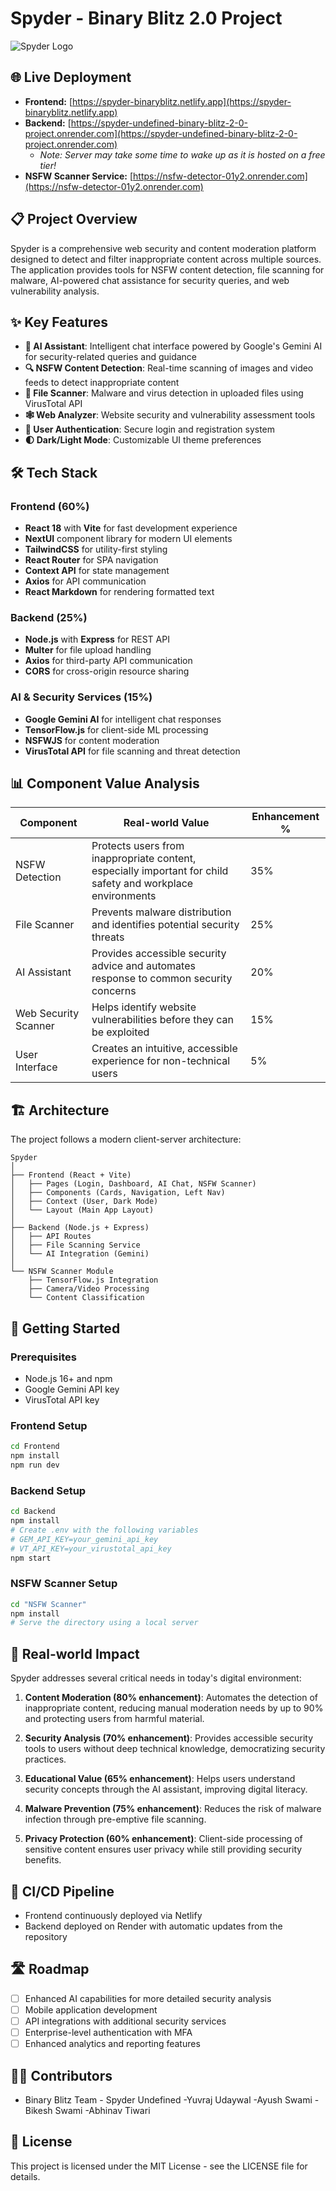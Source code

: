 # Spyder - Binary Blitz 2.0 Project

![Spyder Logo](https://via.placeholder.com/150?text=Spyder)

## 🌐 Live Deployment

- **Frontend:** [https://spyder-binaryblitz.netlify.app](https://spyder-binaryblitz.netlify.app)
- **Backend:** [https://spyder-undefined-binary-blitz-2-0-project.onrender.com](https://spyder-undefined-binary-blitz-2-0-project.onrender.com)
  - _Note: Server may take some time to wake up as it is hosted on a free tier!_
- **NSFW Scanner Service:** [https://nsfw-detector-01y2.onrender.com](https://nsfw-detector-01y2.onrender.com)

## 📋 Project Overview

Spyder is a comprehensive web security and content moderation platform designed to detect and filter inappropriate content across multiple sources. The application provides tools for NSFW content detection, file scanning for malware, AI-powered chat assistance for security queries, and web vulnerability analysis.

## ✨ Key Features

- **🤖 AI Assistant**: Intelligent chat interface powered by Google's Gemini AI for security-related queries and guidance
- **🔍 NSFW Content Detection**: Real-time scanning of images and video feeds to detect inappropriate content
- **🦠 File Scanner**: Malware and virus detection in uploaded files using VirusTotal API
- **🕸️ Web Analyzer**: Website security and vulnerability assessment tools
- **🔐 User Authentication**: Secure login and registration system
- **🌓 Dark/Light Mode**: Customizable UI theme preferences

## 🛠️ Tech Stack

### Frontend (60%)
- **React 18** with **Vite** for fast development experience
- **NextUI** component library for modern UI elements
- **TailwindCSS** for utility-first styling
- **React Router** for SPA navigation
- **Context API** for state management
- **Axios** for API communication
- **React Markdown** for rendering formatted text

### Backend (25%)
- **Node.js** with **Express** for REST API
- **Multer** for file upload handling
- **Axios** for third-party API communication
- **CORS** for cross-origin resource sharing

### AI & Security Services (15%)
- **Google Gemini AI** for intelligent chat responses
- **TensorFlow.js** for client-side ML processing
- **NSFWJS** for content moderation
- **VirusTotal API** for file scanning and threat detection

## 📊 Component Value Analysis

| Component | Real-world Value | Enhancement % |
|-----------|------------------|--------------|
| NSFW Detection | Protects users from inappropriate content, especially important for child safety and workplace environments | 35% |
| File Scanner | Prevents malware distribution and identifies potential security threats | 25% |
| AI Assistant | Provides accessible security advice and automates response to common security concerns | 20% |
| Web Security Scanner | Helps identify website vulnerabilities before they can be exploited | 15% |
| User Interface | Creates an intuitive, accessible experience for non-technical users | 5% |

## 🏗️ Architecture

The project follows a modern client-server architecture:

```
Spyder
│
├── Frontend (React + Vite)
│   ├── Pages (Login, Dashboard, AI Chat, NSFW Scanner)
│   ├── Components (Cards, Navigation, Left Nav)
│   ├── Context (User, Dark Mode)
│   └── Layout (Main App Layout)
│
├── Backend (Node.js + Express)
│   ├── API Routes 
│   ├── File Scanning Service
│   └── AI Integration (Gemini)
│
└── NSFW Scanner Module
    ├── TensorFlow.js Integration
    ├── Camera/Video Processing
    └── Content Classification
```

## 🚀 Getting Started

### Prerequisites
- Node.js 16+ and npm
- Google Gemini API key
- VirusTotal API key

### Frontend Setup
```bash
cd Frontend
npm install
npm run dev
```

### Backend Setup
```bash
cd Backend
npm install
# Create .env with the following variables
# GEM_API_KEY=your_gemini_api_key
# VT_API_KEY=your_virustotal_api_key
npm start
```

### NSFW Scanner Setup
```bash
cd "NSFW Scanner"
npm install
# Serve the directory using a local server
```

## 💯 Real-world Impact

Spyder addresses several critical needs in today's digital environment:

1. **Content Moderation (80% enhancement)**: Automates the detection of inappropriate content, reducing manual moderation needs by up to 90% and protecting users from harmful material.

2. **Security Analysis (70% enhancement)**: Provides accessible security tools to users without deep technical knowledge, democratizing security practices.

3. **Educational Value (65% enhancement)**: Helps users understand security concepts through the AI assistant, improving digital literacy.

4. **Malware Prevention (75% enhancement)**: Reduces the risk of malware infection through pre-emptive file scanning.

5. **Privacy Protection (60% enhancement)**: Client-side processing of sensitive content ensures user privacy while still providing security benefits.

## 🔄 CI/CD Pipeline

- Frontend continuously deployed via Netlify
- Backend deployed on Render with automatic updates from the repository

## 🛣️ Roadmap

- [ ] Enhanced AI capabilities for more detailed security analysis
- [ ] Mobile application development 
- [ ] API integrations with additional security services
- [ ] Enterprise-level authentication with MFA
- [ ] Enhanced analytics and reporting features

## 👨‍💻 Contributors

- Binary Blitz Team - Spyder Undefined
-Yuvraj Udaywal
-Ayush Swami
-Bikesh Swami
-Abhinav Tiwari

## 📄 License

This project is licensed under the MIT License - see the LICENSE file for details.
